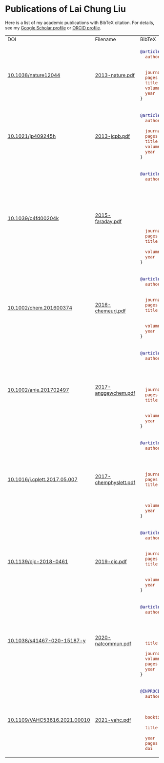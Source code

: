 # Publications of Lai Chung Liu

Here is a list of my academic publications with BibTeX citation. For details, see my [Google Scholar profile](https://scholar.google.ca/citations?user=zbmE0IIAAAAJ) or [ORCID profile](https://orcid.org/0000-0002-7775-5933).

<table>
<tr><td>DOI</td><td>Filename</td><td>BibTeX</td></tr>
<tr>
<td><a href="https://doi.org/10.1038/nature12044">10.1038/nature12044</a></td>
<td><a href="2013-nature.pdf">2013-nature.pdf</a></td>
<td>
    
```bibtex
@article{Gao2013,
  author  = {Meng Gao and Cheng Lu and Hubert Jean-Ruel and LaiChung Liu and Alexander Marx and Ken Onda
              and Shin-Ya Koshihara and Yoshiaki Nakano and Xiangfeng Shao and Takaaki Hiramatsu and Gunzi Saito and Hideki Yamochi
              and Ryan R. Cooney and Gustavo Moriena and Germ{\'{a}}n Sciaini and R. J. Dwayne Miller},
  journal = {Nature},
  pages   = {343--346},
  title   = {{Mapping Molecular Motions Leading to Charge Delocalization with Ultrabright Electrons}},
  volume  = {496},
  year    = {2013}
}
```

</td>
</tr>
<tr>
<td><a href="https://doi.org/10.1021/jp409245h">10.1021/jp409245h</a></td>
<td><a href="2013-jcpb.pdf">2013-jcpb.pdf</a></td>
<td>
    
```bibtex
@article{Jean-Ruel2013,
  author  = {Hubert Jean-Ruel and Meng Gao and Michal A. Kochman and Cheng Lu and LaiChung Liu 
              and Ryan R. Cooney and Carole A. Morrison and R. J. Dwayne Miller},
  journal = {J. Phys. Chem. B},
  pages   = {15894--15902},
  title   = {{Ring-Closing Reaction in Diarylethene Captured by Femtosecond Electron Crystallography}},
  volume  = {117},
  year    = {2013}
}
```

</td>
</tr>
<tr>
<td><a href="https://doi.org/10.1039/c4fd00204k">10.1039/c4fd00204k</a></td>
<td><a href="2015-faraday.pdf">2015-faraday.pdf</a></td>
<td>
    
```bibtex
@article{Manz2015,
  author  = {Stephanie Manz and Albert Casandruc 
              and Dongfang Zhang and Yinpeng Zhong
              and Rolf A. Loch and Alexander Marx 
              and Taisuke Hasegawa and LaiChung Liu 
              and Shima Bayesteh and Hossein Delsim-Hashemi 
              and Matthias C. Hoffmann and Matthias Felber 
              and Max Hachmann and Frank Mayet 
              and Julian Hirscht and Sercan Keskin 
              and Masaki Hada and Sascha W. Epp 
              and Klaus Fl\"{o}ttmann and R. J. Dwayne Miller},
  journal = {Faraday Discuss.},
  pages   = {467--491},
  title   = {{Mapping Atomic Motions with Ultrabright Electrons: 
              Towards Fundamental Limits in Space-Time Resolution}},
  volume  = {177},
  year    = {2015}
}
```

</td>
</tr>
<tr>
<td><a href="https://doi.org/10.1002/chem.201600374">10.1002/chem.201600374</a></td>
<td><a href="2016-chemeurj.pdf">2016-chemeurj.pdf</a></td>
<td>
    
```bibtex
@article{Field2016,
  author  = {Ryan L. Field and LaiChung Liu 
              and Wojciech Gawelda and Cheng Lu 
              and R. J. Dwayne Miller},
  journal = {Chem. Eur. J.},
  pages   = {5118--5122},
  title   = {{Spectral Signatures of Ultrafast Spin Crossover 
              in Single Crystal
              [Fe\textsuperscript{II}(bpy)\textsubscript{3}](PF\textsubscript{6})\textsubscript{2}}},
  volume  = {22},
  year    = {2016}
}
```

</td>
</tr>
<tr>
<td><a href="https://doi.org/10.1002/anie.201702497">10.1002/anie.201702497</a></td>
<td><a href="2017-angewchem.pdf">2017-anggewchem.pdf</a></td>
<td>
    
```bibtex
@article{Jiang2017,
  author = {Yifeng Jiang and LaiChung Liu 
              and Henrike M. M\"{u}ller-Werkmeister 
              and Cheng Lu and Dongfang Zhang 
              and Ryan L. Field and Antoine Sarracini 
              and Gustavo Moriena and Eric Collet 
              and R. J. Dwayne Miller},
  journal = {Angew. Chem. Int. Ed.},
  pages   = {7130--7134},
  title   = {{Structural Dynamics upon Photoexcitation 
              in a Spin Crossover Crystal Probed 
              with Femtosecond Electron Diffraction}},
  volume  = {56},
  year    = {2017}
}
```

</td>
</tr>
<tr>
<td><a href="https://doi.org/10.1016/j.cplett.2017.05.007">10.1016/j.cplett.2017.05.007</a></td>
<td><a href="2017-chemphyslett.pdf">2017-chemphyslett.pdf</a></td>
<td>
    
```bibtex
@article{Liu2017,
  author  = {LaiChung Liu and Yifeng Jiang 
              and Henrike M. M\"{u}ller-Werkmeister 
              and Cheng Lu and Gustavo Moriena 
              and Manabu Ishikawa and Yoshiaki Nakano 
              and Hideki Yamochi and R. J. Dwayne Miller},
  journal = {Chem. Phys. Lett.},
  pages   = {160--165},
  title   = {{Ultrafast Electron Diffraction Study 
              of Single-Crystal 
              (EDO-TTF)\textsubscript{2}SbF\textsubscript{6}: 
              Counterion Effect and Dimensionality Reduction}},
  volume  = {683},
  year    = {2017}
}
```

</td>
</tr>
<tr>
<td><a href="https://doi.org/10.1139/cjc-2018-0461">10.1139/cjc-2018-0461</a></td>
<td><a href="2019-cjc.pdf">2019-cjc.pdf</a></td>
<td>
    
```bibtex
@article{Kamil2019,
  author  = {Kamil M. Krawczyk and Ryan L. Field 
              and LaiChung Liu and Mingxin Dong 
              and G. Andrew Woolley and R. J. Dwayne Miller},
  journal = {Can. J. Chem.},
  pages   = {488--495}
  title   = {{Illuminating the Photoisomerization 
              of a Modified Azobenzene Single Crystal 
              by Femtosecond Absorption Spectroscopy}},
  volume  = {97},
  year    = {2019},
}

```

</td>
</tr>
<tr>
<td><a href="https://doi.org/10.1038/s41467-020-15187-y">10.1038/s41467-020-15187-y</a></td>
<td><a href="2020-natcommun.pdf">2020-natcommun.pdf</a></td>
<td>
    
```bibtex
@article{Jiang2020,
  author  = {Yifeng Jiang and LaiChung Liu 
              and Kamil M. Krawczyk and Antoine Sarracini
              and Jordan S. Wentzell and Cheng Lu 
              and Ryan L. Field and Samir F. Matar 
              and Wojciech Gawelda and Henrike M. M\"{u}ller-Werkmeister 
              and R. J. Dwayne Miller},
  title   = {{Direct Observation of Nuclear Reorganization 
                Driven by Ultrafast Spin Transitions}},
  journal = {Nat. Commun.},
  volume  = {11},
  pages   = {1530},
  year    = {2020}
}
```

</td>
</tr>
<tr>
<td><a href="https://doi.org/10.1109/VAHC53616.2021.00010">10.1109/VAHC53616.2021.00010</a></td>
<td><a href="2021-vahc.pdf.pdf">2021-vahc.pdf</a></td>
<td>
    
```bibtex
@INPROCEEDINGS{Husain2021,
  author    = {Fahd Husain and Rosa Romero-G\'{o}mez 
                and Emily Kuang and Dario Segura 
                and Adamo Carolli and Lai Chung Liu 
                and Manfred Cheung and Yohann Paris},
  booktitle = {2021 IEEE Workshop on 
                Visual Analytics in Healthcare}, 
  title     = {A Multi-Scale Visual Analytics Approach 
                for Exploring Biomedical Knowledge}, 
  year      = {2021},
  pages     = {30-35},
  doi       = {10.1109/VAHC53616.2021.00010}}
```

</td>
</tr>
</table>
